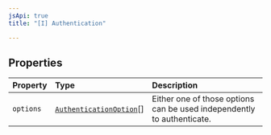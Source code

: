 ```yaml
---
jsApi: true
title: "[I] Authentication"

---
```

## Properties

| Property | Type | Description |
| :------ | :------ | :------ |
| `options` | [`AuthenticationOption`](AuthenticationOption.md)[] | Either one of those options can be used independently to authenticate. |
